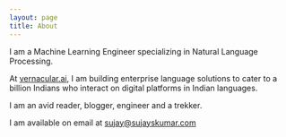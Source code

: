 ```yaml
---
layout: page
title: About
---
```


<!-- <p class="message"> -->
<!--   Hey there! This page is included as an example. Feel free to customize it for your own use upon downloading. Carry on! -->
<!-- </p> -->

<!-- In the novel, *The Strange Case of Dr. Jeykll and Mr. Hyde*, Mr. Poole is Dr. Jekyll's virtuous and loyal butler. Similarly, Poole is an upstanding and effective butler that helps you build Jekyll themes. It's made by [@mdo](https://twitter.com/mdo). -->

<!-- There are currently two themes built on Poole: -->

<!-- * [Hyde](http://hyde.getpoole.com) -->
<!-- * [Lanyon](http://lanyon.getpoole.com) -->

<!-- Learn more and contribute on [GitHub](https://github.com/poole). -->

<!-- ## Setup -->

<!-- Some fun facts about the setup of this project include: -->

<!-- * Built for [Jekyll](http://jekyllrb.com) -->
<!-- * Developed on GitHub and hosted for free on [GitHub Pages](https://pages.github.com) -->
<!-- * Coded with [Sublime Text 2](http://sublimetext.com), an amazing code editor -->
<!-- * Designed and developed while listening to music like [Blood Bros Trilogy](https://soundcloud.com/maddecent/sets/blood-bros-series) -->

<!-- Have questions or suggestions? Feel free to [open an issue on GitHub](https://github.com/poole/issues/new) or [ask me on Twitter](https://twitter.com/mdo). -->

<!-- Thanks for reading! -->

I am a Machine Learning Engineer specializing in Natural Language Processing. 

At [vernacular.ai](https://vernacular.ai), I am building enterprise language solutions to cater to a billion Indians who interact on digital platforms in Indian languages.  

I am an avid reader, blogger, engineer and a trekker.

I am available on email at [sujay@sujayskumar.com](mailto:sujay@sujayskumar.com)
